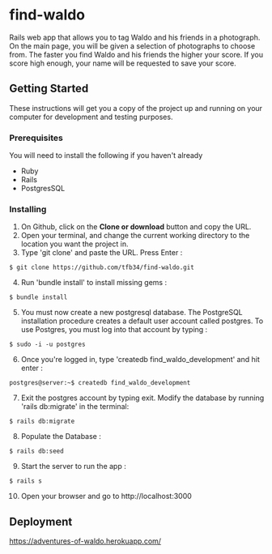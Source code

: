 # find-waldo

Rails web app that allows you to tag Waldo and his friends in a photograph. On the main page, you will be given a selection of photographs to choose from. The faster you find Waldo and his friends the higher your score. If you score high enough, your name will be requested to save your score.

## Getting Started
These instructions will get you a copy of the project up and running on your computer for development and testing purposes.

### Prerequisites
You will need to install the following if you haven't already
<ul>
	<li>Ruby</li>
	<li>Rails</li>
	<li>PostgresSQL</li>
</ul>

### Installing
1. On Github, click on the <b>Clone or download</b> button and copy the URL.
2. Open your terminal, and change the current working directory to the location you want the project in. 
3. Type 'git clone' and paste the URL. Press Enter :
```
$ git clone https://github.com/tfb34/find-waldo.git
```
4. Run 'bundle install' to install missing gems :

```
$ bundle install
```

5. You must now create a new postgresql database. The PostgreSQL installation procedure creates a default user account called postgres. To use Postgres, you must log into that account by typing :

```
$ sudo -i -u postgres
```

6. Once you're logged in, type 'createdb find_waldo_development' and hit enter :

```
postgres@server:~$ createdb find_waldo_development
```

7. Exit the postgres account by typing exit. Modify the database by running 'rails db:migrate' in the terminal:

```
$ rails db:migrate
```

8. Populate the Database :

```
$ rails db:seed
```

9. Start the server to run the app :

```
$ rails s
```

10. Open your browser and go to http://localhost:3000

## Deployment
<a href="https://adventures-of-waldo.herokuapp.com/">https://adventures-of-waldo.herokuapp.com/</a>


